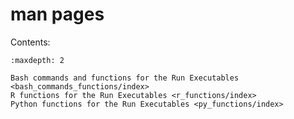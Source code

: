 # man pages

Contents:

```{toctree}
:maxdepth: 2

Bash commands and functions for the Run Executables <bash_commands_functions/index>
R functions for the Run Executables <r_functions/index>
Python functions for the Run Executables <py_functions/index>
```
